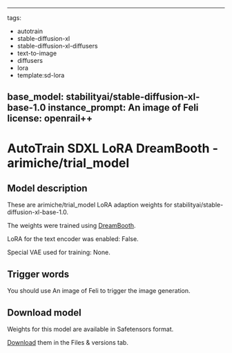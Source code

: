 
---
tags:
- autotrain
- stable-diffusion-xl
- stable-diffusion-xl-diffusers
- text-to-image
- diffusers
- lora
- template:sd-lora

base_model: stabilityai/stable-diffusion-xl-base-1.0
instance_prompt: An image of Feli
license: openrail++
---
    
# AutoTrain SDXL LoRA DreamBooth - arimiche/trial_model

<Gallery />

## Model description

These are arimiche/trial_model LoRA adaption weights for stabilityai/stable-diffusion-xl-base-1.0.

The weights were trained  using [DreamBooth](https://dreambooth.github.io/).

LoRA for the text encoder was enabled: False.

Special VAE used for training: None.

## Trigger words

You should use An image of Feli to trigger the image generation.

## Download model

Weights for this model are available in Safetensors format.

[Download](arimiche/trial_model/tree/main) them in the Files & versions tab.


